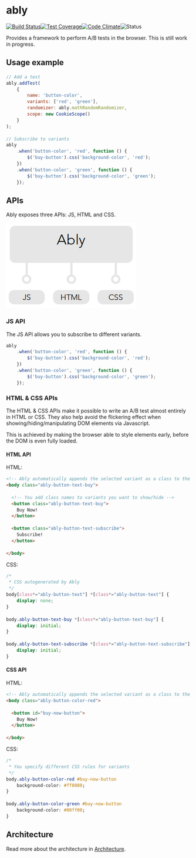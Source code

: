 # ably

[![Build Status](http://img.shields.io/travis/vgno/ably/master.svg?style=flat-square)](https://travis-ci.org/vgno/ably)[![Test Coverage](http://img.shields.io/codeclimate/coverage/github/vgno/ably.svg?style=flat-square)](https://codeclimate.com/github/vgno/ably)[![Code Climate](http://img.shields.io/codeclimate/github/vgno/ably.svg?style=flat-square)](https://codeclimate.com/github/vgno/ably)![Status](https://img.shields.io/badge/maturity-unstable-red.svg?style=flat-square)

Provides a framework to perform A/B tests in the browser. This is still work in progress.

## Usage example

```js
// Add a test
ably.addTest(
    {
        name: 'button-color',
        variants: ['red', 'green'],
        randomizer: ably.mathRandomRandomizer,
        scope: new CookieScope()
    }
);

// Subscribe to variants
ably
    .when('button-color', 'red', function () {
        $('buy-button').css('background-color', 'red');
    })
    .when('button-color', 'green', function () {
        $('buy-button').css('background-color', 'green');
    });
```

## APIs

Ably exposes three APIs: JS, HTML and CSS.

![Ably interface](docs/ably-interface.png)

### JS API

The JS API allows you to subscribe to different variants.

```js
ably
    .when('button-color', 'red', function () {
        $('buy-button').css('background-color', 'red');
    })
    .when('button-color', 'green', function () {
        $('buy-button').css('background-color', 'green');
    });
```

### HTML & CSS APIs

The HTML & CSS APIs make it possible to write an A/B test almost entirely in HTML or CSS. They also help avoid the flickering effect when showing/hiding/manipulating DOM elements via Javascript.

This is achieved by making the browser able to style elements early, before the DOM is even fully loaded.

#### HTML API

HTML:

```html
<!-- Ably automatically appends the selected variant as a class to the body element -->
<body class="ably-button-text-buy">

  <!-- You add class names to variants you want to show/hide -->
  <button class="ably-button-text-buy">
    Buy Now!
  </button>

  <button class="ably-button-text-subscribe">
    Subscribe!
  </button>

</body>
```

CSS:

```css
/*
 * CSS autogenerated by Ably
 */
body[class*="ably-button-text"] *[class*="ably-button-text"] {
    display: none;
}

body.ably-button-text-buy *[class*="ably-button-text-buy"] {
    display: initial;
}

body.ably-button-text-subscribe *[class*="ably-button-text-subscribe"] {
    display: initial;
}
```

#### CSS API

HTML:

```html
<!-- Ably automatically appends the selected variant as a class to the body element -->
<body class="ably-button-color-red">

  <button id="buy-now-button">
    Buy Now!
  </button>

</body>
```

CSS:

```css
/*
 * You specify different CSS rules for variants
 */
body.ably-button-color-red #buy-now-button
    background-color: #ff0000;
}

body.ably-button-color-green #buy-now-button
    background-color: #00ff00;
}
```

## Architecture

Read more about the architecture in [Architecture](docs/architecture.md).
